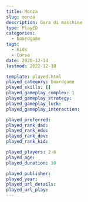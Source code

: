 ```yaml
---
title: Monza
slug: monza
description: Gara di macchine
type: PlayED
categories:
  - boardgame
tags:
  - Kids
  - Corsa
date: 2020-12-14
lastmod: 2022-12-18

template: played.html
played_category: boardgame
played_skills: []
played_gameplay_complex: 1
played_gameplay_strategy:
played_gameplay_luck:
played_gameplay_interaction:

played_preferred:
played_rank_dad: 
played_rank_edu:
played_rank_dev:
played_rank_kid: 

played_players: 2-6
played_age: 
played_duration: 10

played_publisher: 
played_year: 
played_url_details: 
played_url_play: 
---
```

